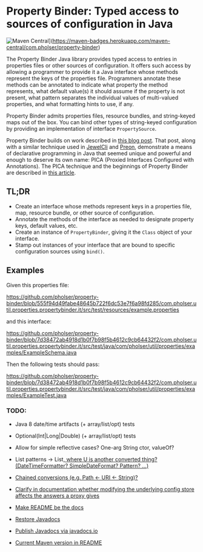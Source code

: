 # Property Binder: Typed access to sources of configuration in Java

![Maven Central](https://maven-badges.herokuapp.com/maven-central/com.pholser/property-binder/badge.svg?style=plastic)](https://maven-badges.herokuapp.com/maven-central/com.pholser/property-binder)

The Property Binder Java library provides typed access to entries
in properties files or other sources of configuration. It offers such access
by allowing a programmer to provide it a Java interface whose methods
represent the keys of the properties file. Programmers annotate these methods
can be annotated to indicate what property the method represents,
what default value(s) it should assume if the property is not present,
what pattern separates the individual values of multi-valued properties,
and what formatting hints to use, if any.

Property Binder admits properties files, resource bundles, and string-keyed
maps out of the box. You can bind other types of string-keyed configuration
by providing an implementation of interface `PropertySource`.

Property Binder builds on work described in
[this blog post](https://lemnik.wordpress.com/2007/03/28/code-at-runtime-in-java-56/).
That post, along with a similar technique used in
[JewelCli](https://github.com/lexicalscope/jewelcli) and
[Preon](https://github.com/preon/preon), demonstrate a means of declarative
programming in Java that seemed unique and powerful and enough to deserve
its own name: PICA (Proxied Interfaces Configured with Annotations).
The PICA technique and the beginnings of Property Binder are described
in [this article](http://www.devx.com/Java/Article/42492).


## TL;DR

* Create an interface whose methods represent keys in a properties file,
map, resource bundle, or other source of configuration.
* Annotate the methods of the interface as needed to designate property keys,
default values, etc.
* Create an instance of `PropertyBinder`, giving it the `Class` object
of your interface.
* Stamp out instances of your interface that are bound to specific
configuration sources using `bind()`.

## Examples

Given this properties file:

https://github.com/pholser/property-binder/blob/555f94d49fabe48645b722f6dc53e7f6a98fd285/com.pholser.util.properties.propertybinder.it/src/test/resources/example.properties

and this interface:

https://github.com/pholser/property-binder/blob/7d38472ab4918d1b0f7b98f5b4612c9cb64432f2/com.pholser.util.properties.propertybinder.it/src/test/java/com/pholser/util/properties/examples/ExampleSchema.java

Then the following tests should pass:

https://github.com/pholser/property-binder/blob/7d38472ab4918d1b0f7b98f5b4612c9cb64432f2/com.pholser.util.properties.propertybinder.it/src/test/java/com/pholser/util/properties/examples/ExampleTest.java

### TODO:
* Java 8 date/time artifacts (+ array/list/opt) tests
* Optional(Int|Long|Double) (+ array/list/opt) tests
* Allow for simple reflective cases? One-arg String ctor, valueOf?
* List<String> patterns -> List<U>, where U is another converted thing?
  (DateTimeFormatter? SimpleDateFormat? Pattern? ...)
* Chained conversions (e.g. Path <- URI <- String)?
* Clarify in documentation whether modifying the underlying config
  store affects the answers a proxy gives

* Make README be the docs
* Restore Javadocs
* Publish Javadocs via javadocs.io
* Current Maven version in README

